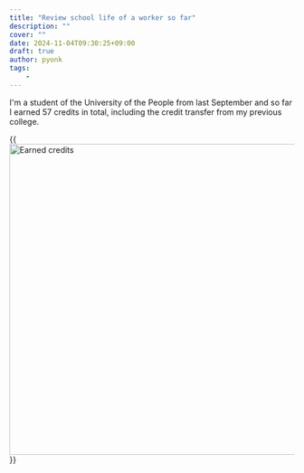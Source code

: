 ```yaml
---
title: "Review school life of a worker so far"
description: ""
cover: ""
date: 2024-11-04T09:30:25+09:00
draft: true
author: pyonk
tags:
    - 
---
```


I'm a student of the University of the People from last September and so far I earned 57 credits in total, including the credit transfer from my previous college.

{{<img src="images/earned_credit.png" title="Earned credits" width="550">}}

